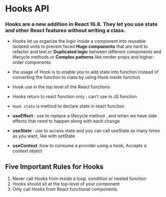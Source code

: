 # Hooks API

### Hooks are a new addition in React 16.8. They let you use state and other React features without writing a class.
* Hooks let us organize the logic inside a component into reusable isolated units to prevent faced **Huge components** that are hard to refactor and test.or **Duplicated logic** between different components and lifecycle methods.or **Complex patterns** like render props and higher-order components.

*  the usage of Hook is to enable you to add state into function instead of converting the function to class by using Hook inside function 


* Hook use in the top level of the React functions
* Hooks return to react function only ; can't use in JS function 
* ``Hook state`` is method to declare state in react function 

* **useEffect** : use to replace a lifecycle method , and  when we have side effects that need to happen along with each change
* **useState** :  use to access state and you can call useState as many times as you want, like with setState
* **useContext** :how to consume a provider using a hook, Accepts a context object



## Five Important Rules for Hooks
1. Never call Hooks from inside a loop, condition or nested function
2. Hooks should sit at the top-level of your component
3. Only call Hooks from React functional components